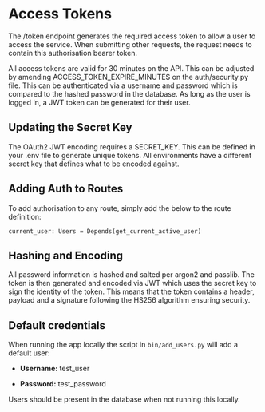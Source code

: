 # Access Tokens
The /token endpoint generates the required access token to allow a user to access the service. When submitting other requests, the request needs to contain this authorisation bearer token.

All access tokens are valid for 30 minutes on the API. This can be adjusted by amending ACCESS_TOKEN_EXPIRE_MINUTES on the auth/security.py file. This can be authenticated via a username and password which is compared to the hashed password in the database. As long as the user is logged in, a JWT token can be generated for their user.

## Updating the Secret Key
The OAuth2 JWT encoding requires a SECRET_KEY. This can be defined in your .env file to generate unique tokens. All environments have a different secret key that defines what to be encoded against.

## Adding Auth to Routes
To add authorisation to any route, simply add the below to the route definition:
```shell
current_user: Users = Depends(get_current_active_user)
```

## Hashing and Encoding
All password information is hashed and salted per argon2 and passlib. The token is then generated and encoded via JWT which uses the secret key to sign the identity of the token. This means that the token contains a header, payload and a signature following the HS256 algorithm ensuring security.

## Default credentials
When running the app locally the script in `bin/add_users.py` will add a default user:

- **Username:** test_user

- **Password:** test_password

Users should be present in the database when not running this locally.